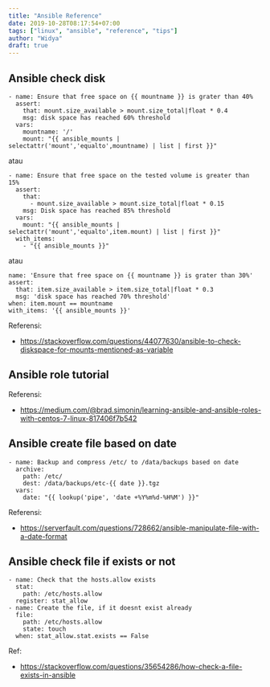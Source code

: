 ```yaml
---
title: "Ansible Reference"
date: 2019-10-28T08:17:54+07:00
tags: ["linux", "ansible", "reference", "tips"]
author: "Widya"
draft: true
---
```


## Ansible check disk
```
- name: Ensure that free space on {{ mountname }} is grater than 40%
  assert:
    that: mount.size_available > mount.size_total|float * 0.4
    msg: disk space has reached 60% threshold
  vars:
    mountname: '/'
    mount: "{{ ansible_mounts | selectattr('mount','equalto',mountname) | list | first }}"
```
atau
```
- name: Ensure that free space on the tested volume is greater than 15%
  assert:
    that:
      - mount.size_available > mount.size_total|float * 0.15
    msg: Disk space has reached 85% threshold
  vars:
    mount: "{{ ansible_mounts | selectattr('mount','equalto',item.mount) | list | first }}"
  with_items:
    - "{{ ansible_mounts }}"
```
atau
```
name: 'Ensure that free space on {{ mountname }} is grater than 30%'
assert:
  that: item.size_available > item.size_total|float * 0.3
  msg: 'disk space has reached 70% threshold'
when: item.mount == mountname
with_items: '{{ ansible_mounts }}'
```
Referensi:

* https://stackoverflow.com/questions/44077630/ansible-to-check-diskspace-for-mounts-mentioned-as-variable

## Ansible role tutorial

Referensi:

* https://medium.com/@brad.simonin/learning-ansible-and-ansible-roles-with-centos-7-linux-817406f7b542

## Ansible create file based on date

```
- name: Backup and compress /etc/ to /data/backups based on date
  archive:
    path: /etc/
    dest: /data/backups/etc-{{ date }}.tgz
  vars:
    date: "{{ lookup('pipe', 'date +%Y%m%d-%H%M') }}"
```

Referensi:

* https://serverfault.com/questions/728662/ansible-manipulate-file-with-a-date-format

## Ansible check file if exists or not

```
- name: Check that the hosts.allow exists
  stat:
    path: /etc/hosts.allow
  register: stat_allow
- name: Create the file, if it doesnt exist already
  file:
    path: /etc/hosts.allow
    state: touch
  when: stat_allow.stat.exists == False
```

Ref:

* https://stackoverflow.com/questions/35654286/how-check-a-file-exists-in-ansible
